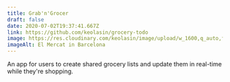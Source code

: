 ```yaml
---
title: Grab'n'Grocer
draft: false
date: 2020-07-02T19:37:41.667Z
link: https://github.com/keolasin/grocery-todo
image: https://res.cloudinary.com/keolasin/image/upload/w_1600,q_auto,f_auto/v1597268082/Oddities/Mushroom_Morsels.jpg
imageAlt: El Mercat in Barcelona
---
```

An app for users to create shared grocery lists and update them in real-time while they're shopping.
